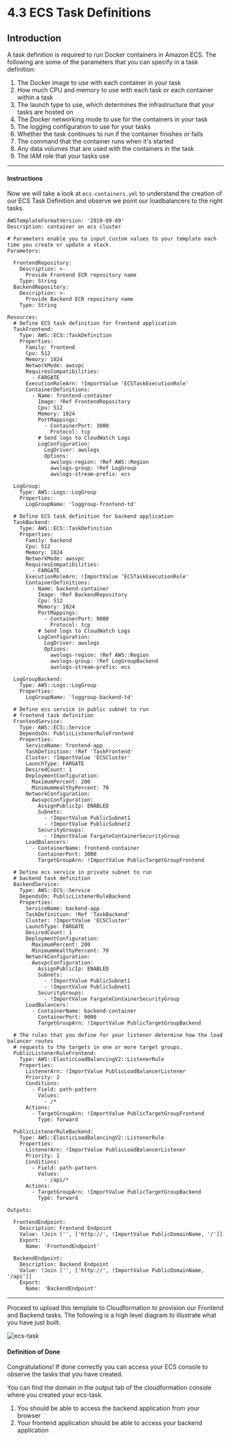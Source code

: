 # 4.3 ECS Task Definitions

## Introduction

A task definition is required to run Docker containers in Amazon ECS. The following are some of the parameters that you can specify in a task definition:

1. The Docker image to use with each container in your task
2. How much CPU and memory to use with each task or each container within a task
3. The launch type to use, which determines the infrastructure that your tasks are hosted on
4. The Docker networking mode to use for the containers in your task
5. The logging configuration to use for your tasks
6. Whether the task continues to run if the container finishes or fails
7. The command that the container runs when it's started
8. Any data volumes that are used with the containers in the task
9. The IAM role that your tasks use

---
#### Instructions

Now we will take a look at `ecs-containers.yml` to understand the creation of our ECS Task Definition and observe we point our loadbalancers to the right tasks.

```
AWSTemplateFormatVersion: '2010-09-09'
Description: container on ecs cluster

# Parameters enable you to input custom values to your template each time you create or update a stack.
Parameters:

  FrontendRepository:
    Description: >-
      Provide Frontend ECR repository name
    Type: String
  BackendRepository:
    Description: >-
      Provide Backend ECR repository name
    Type: String

Resources:
  # Define ECS task definition for frontend application
  TaskFrontend:
    Type: AWS::ECS::TaskDefinition
    Properties:
      Family: frontend
      Cpu: 512
      Memory: 1024
      NetworkMode: awsvpc
      RequiresCompatibilities:
        - FARGATE
      ExecutionRoleArn: !ImportValue 'ECSTaskExecutionRole'
      ContainerDefinitions:
        - Name: frontend-container
          Image: !Ref FrontendRepository
          Cpu: 512
          Memory: 1024
          PortMappings:
            - ContainerPort: 3000
              Protocol: tcp
          # Send logs to CloudWatch Logs
          LogConfiguration:
            LogDriver: awslogs
            Options:
              awslogs-region: !Ref AWS::Region
              awslogs-group: !Ref LogGroup
              awslogs-stream-prefix: ecs

  LogGroup:
    Type: AWS::Logs::LogGroup
    Properties:
      LogGroupName: 'loggroup-frontend-td'

  # Define ECS task definition for backend application
  TaskBackend:
    Type: AWS::ECS::TaskDefinition
    Properties:
      Family: backend
      Cpu: 512
      Memory: 1024
      NetworkMode: awsvpc
      RequiresCompatibilities:
        - FARGATE
      ExecutionRoleArn: !ImportValue 'ECSTaskExecutionRole'
      ContainerDefinitions:
        - Name: backend-container
          Image: !Ref BackendRepository
          Cpu: 512
          Memory: 1024
          PortMappings:
            - ContainerPort: 9000
              Protocol: tcp
          # Send logs to CloudWatch Logs
          LogConfiguration:
            LogDriver: awslogs
            Options:
              awslogs-region: !Ref AWS::Region
              awslogs-group: !Ref LogGroupBackend
              awslogs-stream-prefix: ecs
  
  LogGroupBackend:
    Type: AWS::Logs::LogGroup
    Properties:
      LogGroupName: 'loggroup-backend-td'

  # Define ecs service in public subnet to run 
  # frontend task definition
  FrontendService:
    Type: AWS::ECS::Service
    DependsOn: PublicListenerRuleFrontend
    Properties:
      ServiceName: frontend-app
      TaskDefinition: !Ref 'TaskFrontend'
      Cluster: !ImportValue 'ECSCluster'
      LaunchType: FARGATE
      DesiredCount: 1
      DeploymentConfiguration:
        MaximumPercent: 200
        MinimumHealthyPercent: 70
      NetworkConfiguration:
        AwsvpcConfiguration:
          AssignPublicIp: ENABLED
          Subnets:
            - !ImportValue PublicSubnet1
            - !ImportValue PublicSubnet2
          SecurityGroups:
            - !ImportValue FargateContainerSecurityGroup
      LoadBalancers:
        - ContainerName: frontend-container
          ContainerPort: 3000
          TargetGroupArn: !ImportValue PublicTargetGroupFrontend
  
  # Define ecs service in private subnet to run 
  # backend task definition
  BackendService:
    Type: AWS::ECS::Service
    DependsOn: PublicListenerRuleBackend
    Properties:
      ServiceName: backend-app
      TaskDefinition: !Ref 'TaskBackend'
      Cluster: !ImportValue 'ECSCluster'
      LaunchType: FARGATE
      DesiredCount: 1
      DeploymentConfiguration:
        MaximumPercent: 200
        MinimumHealthyPercent: 70
      NetworkConfiguration:
        AwsvpcConfiguration:
          AssignPublicIp: ENABLED
          Subnets:
            - !ImportValue PublicSubnet1
            - !ImportValue PublicSubnet1
          SecurityGroups:
            - !ImportValue FargateContainerSecurityGroup
      LoadBalancers:
        - ContainerName: backend-container
          ContainerPort: 9000
          TargetGroupArn: !ImportValue PublicTargetGroupBackend

  # The rules that you define for your listener determine how the load balancer routes 
  # requests to the targets in one or more target groups.
  PublicListenerRuleFrontend:
    Type: AWS::ElasticLoadBalancingV2::ListenerRule
    Properties:
      ListenerArn: !ImportValue PublicLoadBalancerListener
      Priority: 2
      Conditions:
        - Field: path-pattern
          Values:
            - /*
      Actions:
        - TargetGroupArn: !ImportValue PublicTargetGroupFrontend
          Type: forward
  
  PublicListenerRuleBackend:
    Type: AWS::ElasticLoadBalancingV2::ListenerRule
    Properties:
      ListenerArn: !ImportValue PublicLoadBalancerListener
      Priority: 1
      Conditions:
        - Field: path-pattern
          Values:
            - /api/*
      Actions:
        - TargetGroupArn: !ImportValue PublicTargetGroupBackend
          Type: forward

Outputs:

  FrontendEndpoint:
    Description: Frontend Endpoint
    Value: !Join ['', ['http://', !ImportValue PublicDomainName, '/']]
    Export:
      Name: 'FrontendEndpoint'
  
  BackendEndpoint:
    Description: Backend Endpoint
    Value: !Join ['', ['http://', !ImportValue PublicDomainName, '/api']]
    Export:
      Name: 'BackendEndpoint'
```
---

Proceed to upload this template to Cloudformation to provision our Frontend and Backend tasks. The following is a high level diagram to illustrate what you have just built.

![ecs-task](../../static/img/ecs-task-defintiion.png)

#### Definition of Done

Congratulations! If done correctly you can access your ECS console to observe the tasks that you have created.

You can find the domain in the output tab of the cloudformation console where you created your ecs-task.

1. You should be able to access the backend application from your browser
2. Your frontend application should be able to access your backend application